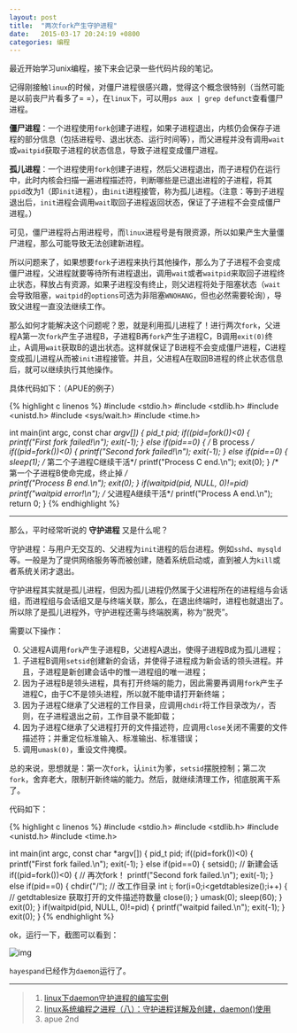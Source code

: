 ```yaml
---
layout: post
title:  "两次fork产生守护进程"
date:   2015-03-17 20:24:19 +0800
categories: 编程
---
```


最近开始学习unix编程，接下来会记录一些代码片段的笔记。

记得刚接触`linux`的时候，对僵尸进程很感兴趣，觉得这个概念很特别（当然可能是以前丧尸片看多了= =），在`linux`下，可以用`ps aux | grep defunct`查看僵尸进程。

__僵尸进程__：一个进程使用`fork`创建子进程，如果子进程退出，内核仍会保存子进程的部分信息（包括进程号、退出状态、运行时间等），而父进程并没有调用`wait`或`waitpid`获取子进程的状态信息，导致子进程变成僵尸进程。

__孤儿进程__：一个进程使用`fork`创建子进程，然后父进程退出，而子进程仍在运行中，此时内核会扫描一遍进程描述符，判断哪些是已退出进程的子进程，将其`ppid`改为1（即`init`进程），由`init`进程接管，称为孤儿进程。（注意：等到子进程退出后，`init`进程会调用`wait`取回子进程返回状态，保证了子进程不会变成僵尸进程。）

可见，僵尸进程将占用进程号，而`linux`进程号是有限资源，所以如果产生大量僵尸进程，那么可能导致无法创建新进程。

所以问题来了，如果想要`fork`子进程来执行其他操作，那么为了子进程不会变成僵尸进程，父进程就要等待所有进程退出，调用`wait`或者`waitpid`来取回子进程终止状态，释放占有资源，如果子进程没有终止，则父进程将处于阻塞状态（`wait`会导致阻塞，`waitpid`的`options`可选为非阻塞`WNOHANG`，但也必然需要轮询），导致父进程一直没法继续工作。

那么如何才能解决这个问题呢？恩，就是利用孤儿进程了！进行两次`fork`，父进程A第一次`fork`产生子进程B，子进程B再`fork`产生子进程C，B调用`exit(0)`终止，A调用`wait`获取B的退出状态。这样就保证了B进程不会变成僵尸进程，C进程变成孤儿进程从而被`init`进程接管。并且，父进程A在取回B进程的终止状态信息后，就可以继续执行其他操作。

具体代码如下：（APUE的例子）

{% highlight c linenos %}
#include <stdio.h>
#include <stdlib.h>
#include <unistd.h>
#include <sys/wait.h>
#include <time.h>

int main(int argc, const char *argv[])
{
    pid_t pid;
    if((pid=fork())<0) {
        printf("First fork failed!\n");
        exit(-1);
    }
    else if(pid==0) {
        /* B process */
        if((pid=fork())<0) {
            printf("Second fork failed!\n");
            exit(-1);
        }
        else if(pid==0) {
            sleep(1);
            /* 第二个子进程C继续干活*/
            printf("Process C end.\n");
            exit(0);
        }
        /* 第一个子进程B使命完成，终止掉 */  
        printf("Process B end.\n");
        exit(0);
    }
    if(waitpid(pid, NULL, 0)!=pid)
        printf("waitpid error!\n");
    /* 父进程A继续干活*/
    printf("Process A end.\n");
    return 0;
}
{% endhighlight %}

----

那么，平时经常听说的 __守护进程__ 又是什么呢？

守护进程：与用户无交互的、父进程为`init`进程的后台进程。例如`sshd`、`mysqld`等。一般是为了提供网络服务等而被创建，随着系统启动或，直到被人为`kill`或者系统关闭才退出。

守护进程其实就是孤儿进程，但因为孤儿进程仍然属于父进程所在的进程组与会话组，而进程组与会话组又是与终端关联，那么，在退出终端时，进程也就退出了。所以除了是孤儿进程外，守护进程还需与终端脱离，称为“脱壳”。

需要以下操作：

0. 父进程A调用`fork`产生子进程B，父进程A退出，使得子进程B成为孤儿进程；
1. 子进程B调用`setsid`创建新的会话，并使得子进程成为新会话的领头进程。并且，子进程是新创建会话中的惟一进程组的唯一进程；
2. 因为子进程B是领头进程，具有打开终端的能力，因此需要再调用`fork`产生子进程C，由于C不是领头进程，所以就不能申请打开新终端；
3. 因为子进程C继承了父进程的工作目录，应调用`chdir`将工作目录改为`/`，否则，在子进程退出之前，工作目录不能卸载；
4. 因为子进程C继承了父进程打开的文件描述符，应调用`close`关闭不需要的文件描述符；并重定位标准输入、标准输出、标准错误；
5. 调用`umask(0)`，重设文件掩模。
 
总的来说，思想就是：第一次`fork`，认`init`为爹，`setsid`摆脱控制；第二次`fork`，舍弃老大，限制开新终端的能力。然后，就继续清理工作，彻底脱离干系了。

代码如下：

{% highlight c linenos %}
#include <stdio.h>
#include <stdlib.h>
#include <unistd.h>
#include <time.h>

int main(int argc, const char *argv[])
{
    pid_t pid;
    if((pid=fork())<0) {
        printf("First fork failed.\n");
        exit(-1);
    }
    else if(pid==0) {
        setsid(); // 新建会话
        if((pid=fork())<0) { // 再次fork！
            printf("Second fork failed.\n");
            exit(-1);
        }
        else if(pid==0) {
            chdir("/"); // 改工作目录
            int i;
            for(i=0;i<getdtablesize();i++) { // getdtablesize 获取打开的文件描述符数量
                close(i);
            }
            umask(0);
            sleep(60);
        }
        exit(0);
    }
    if(waitpid(pid, NULL, 0)!=pid) {
        printf("waitpid failed.\n");
        exit(-1);
    }
    exit(0);
}
{% endhighlight %}

ok，运行一下，截图可以看到：

![img](http://7vzry1.com1.z0.glb.clouddn.com/post/img/twice-fork-and-daemon-process-1.png)

`hayespand`已经作为`daemon`运行了。

----

> 1. [linux下daemon守护进程的编写实例](http://www.nenew.net/linux-c-program-daemon-example.html)
> 2. [linux系统编程之进程（八）：守护进程详解及创建，daemon()使用](http://www.cnblogs.com/mickole/p/3188321.html)
> 3. apue 2nd
